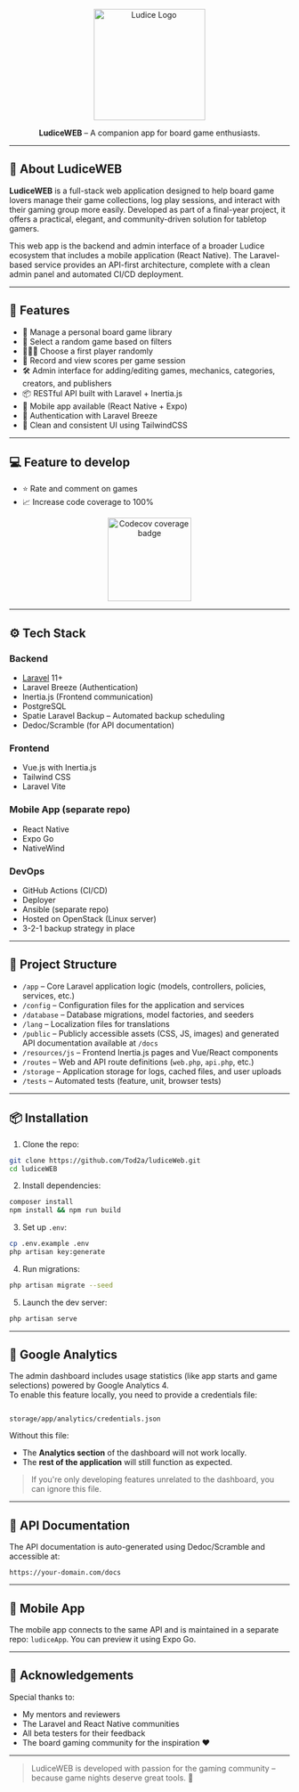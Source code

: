 <p align="center">
  <img src="https://ludice.app/logo.png" width="200" alt="Ludice Logo">
</p>


<p align="center">
  <strong>LudiceWEB</strong> – A companion app for board game enthusiasts.
</p>

---

## 🧩 About LudiceWEB

**LudiceWEB** is a full-stack web application designed to help board game lovers manage their game collections, log play sessions, and interact with their gaming group more easily. Developed as part of a final-year project, it offers a practical, elegant, and community-driven solution for tabletop gamers.

This web app is the backend and admin interface of a broader Ludice ecosystem that includes a mobile application (React Native). The Laravel-based service provides an API-first architecture, complete with a clean admin panel and automated CI/CD deployment.

---

## 🚀 Features

- 🎲 Manage a personal board game library
- 🔄 Select a random game based on filters
- 🧑‍🤝‍🧑 Choose a first player randomly
- 📝 Record and view scores per game session
- 🛠️ Admin interface for adding/editing games, mechanics, categories, creators, and publishers
- 📦 RESTful API built with Laravel + Inertia.js
- 📱 Mobile app available (React Native + Expo)
- 🔐 Authentication with Laravel Breeze
- 🧼 Clean and consistent UI using TailwindCSS

---

## 💻 Feature to develop

- ⭐ Rate and comment on games  
- 📈 Increase code coverage to 100%

<p align="center">
    <img 
      src="https://codecov.io/gh/Tod2a/ludiceWeb/branch/develop/graph/badge.svg?token=YJ2ZXB9WUC" 
      alt="Codecov coverage badge" 
      style="width: 150px; height: auto;"
    />
</p>

---

## ⚙️ Tech Stack

### Backend
- [Laravel](https://laravel.com) 11+
- Laravel Breeze (Authentication)
- Inertia.js (Frontend communication)
- PostgreSQL
- Spatie Laravel Backup – Automated backup scheduling
- Dedoc/Scramble (for API documentation)

### Frontend 
- Vue.js with Inertia.js
- Tailwind CSS
- Laravel Vite

### Mobile App (separate repo)
- React Native
- Expo Go
- NativeWind

### DevOps
- GitHub Actions (CI/CD)
- Deployer
- Ansible (separate repo)
- Hosted on OpenStack (Linux server)
- 3-2-1 backup strategy in place

---

## 📂 Project Structure

- `/app` – Core Laravel application logic (models, controllers, policies, services, etc.)
- `/config` – Configuration files for the application and services
- `/database` – Database migrations, model factories, and seeders
- `/lang` – Localization files for translations
- `/public` – Publicly accessible assets (CSS, JS, images) and generated API documentation available at `/docs`
- `/resources/js` – Frontend Inertia.js pages and Vue/React components
- `/routes` – Web and API route definitions (`web.php`, `api.php`, etc.)
- `/storage` – Application storage for logs, cached files, and user uploads
- `/tests` – Automated tests (feature, unit, browser tests)

---

## 📦 Installation

1. Clone the repo:
```bash
git clone https://github.com/Tod2a/ludiceWeb.git
cd ludiceWEB
```

2. Install dependencies:
```bash
composer install
npm install && npm run build
```

3. Set up `.env`:
```bash
cp .env.example .env
php artisan key:generate
```

4. Run migrations:
```bash
php artisan migrate --seed
```

5. Launch the dev server:
```bash
php artisan serve
```

---

## 🔐 Google Analytics

The admin dashboard includes usage statistics (like app starts and game selections) powered by Google Analytics 4.  
To enable this feature locally, you need to provide a credentials file:

```

storage/app/analytics/credentials.json

```

Without this file:
- The **Analytics section** of the dashboard will not work locally.
- The **rest of the application** will still function as expected.

> If you're only developing features unrelated to the dashboard, you can ignore this file.

---

## 📖 API Documentation

The API documentation is auto-generated using Dedoc/Scramble and accessible at:
```
https://your-domain.com/docs
```
---

## 📱 Mobile App

The mobile app connects to the same API and is maintained in a separate repo: `ludiceApp`.
You can preview it using Expo Go.

---

## 🙏 Acknowledgements

Special thanks to:
- My mentors and reviewers
- The Laravel and React Native communities
- All beta testers for their feedback
- The board gaming community for the inspiration ❤️

---

> LudiceWEB is developed with passion for the gaming community – because game nights deserve great tools. 🎲
